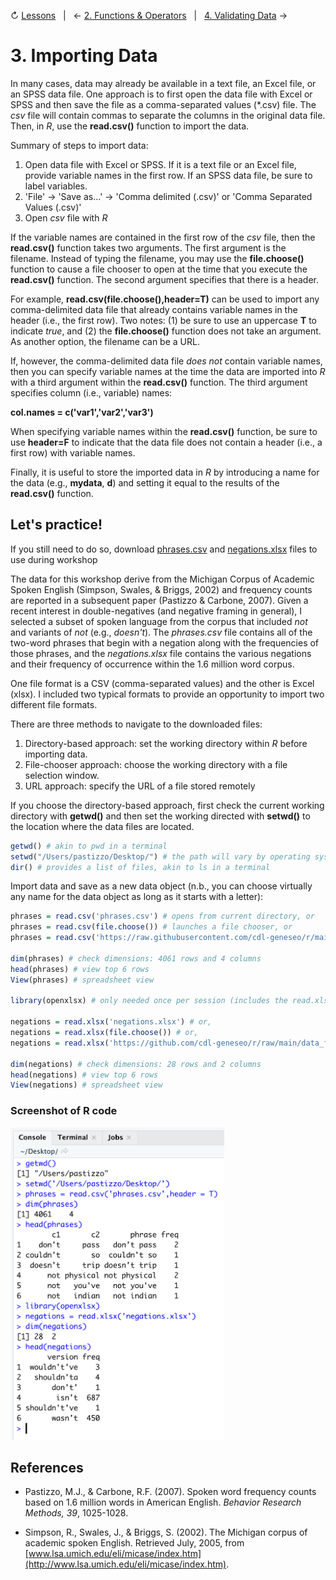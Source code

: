 ↻ [Lessons](../README.md#lessons)&nbsp;&nbsp;&nbsp;|&nbsp;&nbsp;&nbsp;← [2. Functions & Operators](02-functions-operators.md)&nbsp;&nbsp;&nbsp;|&nbsp;&nbsp;&nbsp;[4. Validating Data](04-validating-data.md) →

# 3. Importing Data

In many cases, data may already be available in a text file, an Excel file, or an SPSS data file. One approach is to first open the data file with Excel or SPSS and then save the file as a comma-separated values (*.csv) file. The *csv* file will contain commas to separate the columns in the original data file. Then, in *R*, use the **read.csv()** function to import the data.

Summary of steps to import data:


1. Open data file with Excel or SPSS. If it is a text file or an Excel file, provide variable names in the first row. If an SPSS data file, be sure to label variables.
2. 'File' -> 'Save as...' -> 'Comma delimited (.csv)' or 'Comma Separated Values (.csv)'
3. Open *csv* file with *R*

If the variable names are contained in the first row of the *csv* file, then the **read.csv()** function takes two arguments. The first argument is the filename. Instead of typing the filename, you may use the **file.choose()** function to cause a file chooser to open at the time that you execute the **read.csv()** function. The second argument specifies that there is a header.

For example, **read.csv(file.choose(),header=T)** can be used to import any comma-delimited data file that already contains variable names in the header (i.e., the first row). Two notes: (1) be sure to use an uppercase **T** to indicate *true*, and (2) the **file.choose()** function does not take an argument. As another option, the filename can be a URL.

If, however, the comma-delimited data file *does not* contain variable names, then you can specify variable names at the time the data are imported into *R* with a third argument within the **read.csv()** function. The third argument specifies column (i.e., variable) names:

**col.names = c('var1','var2','var3')**

When specifying variable names within the **read.csv()** function, be sure to use **header=F** to indicate that the data file does not contain a header (i.e., a first row) with variable names.

Finally, it is useful to store the imported data in *R* by introducing a name for the data (e.g., **mydata**, **d**) and setting it equal to the results of the **read.csv()** function.

## Let's practice!

If you still need to do so, download <a href="https://raw.githubusercontent.com/cdl-geneseo/r/main/data_files/phrases.csv">phrases.csv</a> and <a href="https://github.com/cdl-geneseo/r/raw/main/data_files/negations.xlsx">negations.xlsx</a> files to use during workshop

The data for this workshop derive from the Michigan Corpus of Academic Spoken English (Simpson, Swales, & Briggs, 2002) and frequency counts are reported in a subsequent paper (Pastizzo & Carbone, 2007). Given a recent interest in double-negatives (and negative framing in general), I selected a subset of spoken language from the corpus that included *not* and variants of *not* (e.g., *doesn't*). The *phrases.csv* file contains all of the two-word phrases that begin with a negation along with the frequencies of those phrases, and the *negations.xlsx* file contains the various negations and their frequency of occurrence within the 1.6 million word corpus.

One file format is a CSV (comma-separated values) and the other is Excel (xlsx). I included two typical formats to provide an opportunity to import two different file formats.

There are three methods to navigate to the downloaded files:

1. Directory-based approach: set the working directory within *R* before importing data.
2. File-chooser approach: choose the working directory with a file selection window.
3. URL approach: specify the URL of a file stored remotely

If you choose the directory-based approach, first check the current working directory with **getwd()** and then set the working directed with **setwd()** to the location where the data files are located.

```r
getwd() # akin to pwd in a terminal
setwd("/Users/pastizzo/Desktop/") # the path will vary by operating system
dir() # provides a list of files, akin to ls in a terminal
```

Import data and save as a new data object (n.b., you can choose virtually any name for the data object as long as it starts with a letter):

```r
phrases = read.csv('phrases.csv') # opens from current directory, or
phrases = read.csv(file.choose()) # launches a file chooser, or
phrases = read.csv('https://raw.githubusercontent.com/cdl-geneseo/r/main/data_files/phrases.csv')

dim(phrases) # check dimensions: 4061 rows and 4 columns
head(phrases) # view top 6 rows
View(phrases) # spreadsheet view

library(openxlsx) # only needed once per session (includes the read.xlsx function)

negations = read.xlsx('negations.xlsx') # or,
negations = read.xlsx(file.choose()) # or,
negations = read.xlsx('https://github.com/cdl-geneseo/r/raw/main/data_files/negations.xlsx')

dim(negations) # check dimensions: 28 rows and 2 columns
head(negations) # view top 6 rows
View(negations) # spreadsheet view
```

### Screenshot of R code

<img src="https://github.com/cdl-geneseo/r/blob/main/images/console.png" height="500">

## References

 - Pastizzo, M.J., & Carbone, R.F. (2007). Spoken word frequency counts based on 1.6 million words in American English. *Behavior Research Methods, 39*, 1025-1028.

- Simpson, R., Swales, J., & Briggs, S. (2002). The Michigan corpus of academic spoken English. Retrieved July, 2005, from [www.lsa.umich.edu/eli/micase/index.htm](http://www.lsa.umich.edu/eli/micase/index.htm).